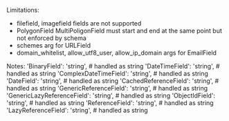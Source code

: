 Limitations:
- filefield, imagefield fields are not supported
- PolygonField MultiPoligonField must start and end at the same point but not enforced by schema
- schemes arg for URLField
- domain_whitelist, allow_utf8_user, allow_ip_domain args for EmailField

Notes:
'BinaryField': 'string',  # handled as string
'DateTimeField': 'string',  # handled as string
'ComplexDateTimeField': 'string',  # handled as string
'DateField': 'string',  # handled as string
'CachedReferenceField': 'string',  # handled as string
'GenericReferenceField': 'string',  # handled as string
'GenericLazyReferenceField': 'string',  # handled as string
'ObjectIdField': 'string',  # handled as string
'ReferenceField': 'string',  # handled as string
'LazyReferenceField': 'string',  # handled as string